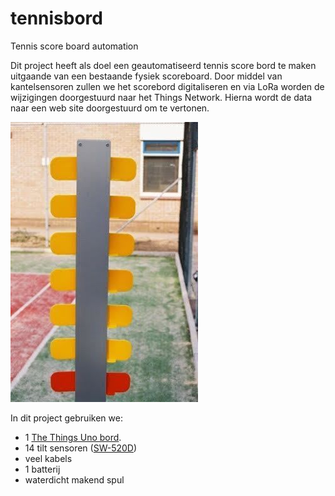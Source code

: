 # tennisbord
Tennis score board automation

Dit project heeft als doel een geautomatiseerd tennis score bord te maken uitgaande van een bestaande fysiek scoreboard.
Door middel van kantelsensoren zullen we het scorebord digitaliseren en via LoRa worden de wijzigingen doorgestuurd naar het Things Network. Hierna wordt de data naar een web site doorgestuurd om te vertonen.

![alt text](tennisbord.jpeg)

In dit project gebruiken we:
- 1 [The Things Uno bord](https://shop.thethingsnetwork.com/index.php/product/the-things-uno/).
- 14 tilt sensoren ([SW-520D](http://www.dx.com/nl/p/angular-transducer-tilt-slant-angle-sensor-module-for-arduino-150783?tc=EUR&gclid=EAIaIQobChMIl93Ug4ij1gIViD8bCh0ksg6TEAkYESABEgJ5lvD_BwE#.WbmdlNMjHfY))
- veel kabels
- 1 batterij
- waterdicht makend spul